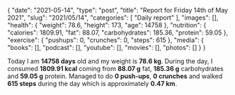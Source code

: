 {
    "date": "2021-05-14",
    "type": "post",
    "title": "Report for Friday 14th of May 2021",
    "slug": "2021\/05\/14",
    "categories": [
        "Daily report"
    ],
    "images": [],
    "health": {
        "weight": 78.6,
        "height": 173,
        "age": 14758
    },
    "nutrition": {
        "calories": 1809.91,
        "fat": 88.07,
        "carbohydrates": 185.36,
        "protein": 59.05
    },
    "exercise": {
        "pushups": 0,
        "crunches": 0,
        "steps": 615
    },
    "media": {
        "books": [],
        "podcast": [],
        "youtube": [],
        "movies": [],
        "photos": []
    }
}

Today I am <strong>14758 days</strong> old and my weight is <strong>78.6 kg</strong>. During the day, I consumed <strong>1809.91 kcal</strong> coming from <strong>88.07 g</strong> fat, <strong>185.36 g</strong> carbohydrates and <strong>59.05 g</strong> protein. Managed to do <strong>0 push-ups</strong>, <strong>0 crunches</strong> and walked <strong>615 steps</strong> during the day which is approximately <strong>0.47 km</strong>.